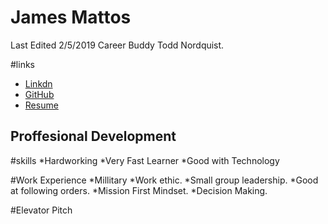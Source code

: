# James Mattos
 
Last Edited 2/5/2019
Career Buddy Todd Nordquist.

#links
* [Linkdn](https://www.linkedin.com/in/james-mattos-77914317a/)
* [GitHub](https://github.com/jamesmattos55/jamesmattos55.github.io)
* [Resume](https://docs.google.com/document/d/e/2PACX-1vT6plBCBQ1HREsmZc1qM1VqNoBfahWhoFkLdgcDjvRp9fB3ECYrcKlnwzydhiJ4DB77v2JGyi5QaV5W/pub)

## Proffesional Development

#skills
*Hardworking
*Very Fast Learner
*Good with Technology

#Work Experience
*Millitary
  *Work ethic.
  *Small group leadership.
  *Good at following orders.
  *Mission First Mindset.
  *Decision Making.
  
#Elevator Pitch


